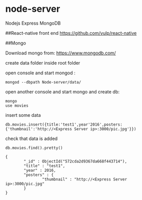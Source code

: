 # node-server
Nodejs Express MongoDB

##React-native front end
https://github.com/vulp/react-native


##Mongo

Download mongo from:  https://www.mongodb.com/

create data folder inside root folder

open console and start mongod :
``` shell
mongod --dbpath Node-server/data/
``` 
open another console and start mongo and create db:

``` shell
mongo
use movies
``` 

insert some data
``` shell
db.movies.insert({title:'test1',year'2016',posters:{'thumbnail':'http://<Express Server ip>:3000/pic.jpg'}})
``` 
check that data is added
``` shell
db.movies.find().pretty()

{
        "_id" : ObjectId("572cda2d9367da668f443714"),
        "title" : "test1",
        "year" : 2016,
        "posters" : {
                "thumbnail" : "http://<Express Server ip>:3000/pic.jpg"
        }
}
``` 



